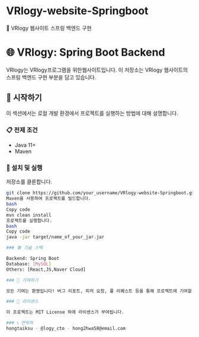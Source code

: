# VRlogy-website-Springboot
📁 VRlogy 웹사이트 스프링 백엔드 구현

# 🌐 VRlogy: Spring Boot Backend

VRlogy는 VRlogy프로그램을 위한웹사이트입니다. 이 저장소는 VRlogy 웹사이트의 스프링 백엔드 구현 부분을 담고 있습니다.

## 🚀 시작하기

이 섹션에서는 로컬 개발 환경에서 프로젝트를 실행하는 방법에 대해 설명합니다.

### 📋 전제 조건

- Java 11+
- Maven

### 🔧 설치 및 실행

저장소를 클론합니다.
```bash
git clone https://github.com/your_username/VRlogy-website-Springboot.git
Maven을 사용하여 프로젝트를 빌드합니다.
bash
Copy code
mvn clean install
프로젝트를 실행합니다.
bash
Copy code
java -jar target/name_of_your_jar.jar

### 🛠️ 기술 스택

Backend: Spring Boot
Database: [MySQL]
Others: [React,JS,Naver Cloud]

### 🤝 기여하기

모든 기여는 환영입니다! 버그 리포트, 피처 요청, 풀 리퀘스트 등을 통해 프로젝트에 기여할 수 있습니다.

### 📜 라이센스

이 프로젝트는 MIT License 하에 라이센스가 부여됩니다.

### 📞 연락처
hongtaiksu - @logy_cto - hong2hwa58@email.com
